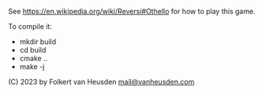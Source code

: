 See https://en.wikipedia.org/wiki/Reversi#Othello for how to play this game.

To compile it:
* mkdir build
* cd build
* cmake ..
* make -j



(C) 2023 by Folkert van Heusden <mail@vanheusden.com>
